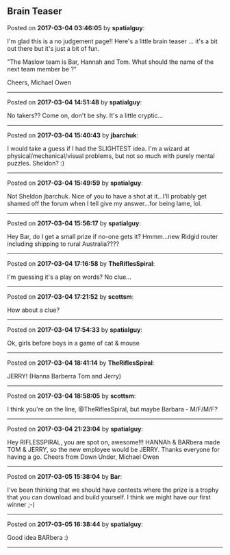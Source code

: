 ## Brain Teaser
Posted on **2017-03-04 03:46:05** by **spatialguy**:

I'm glad this is a no judgement page!! Here's a little brain teaser ... it's a bit out there but it's just a bit of fun. 

"The Maslow team is Bar, Hannah and Tom. What should the name of the next team member be ?"

Cheers, Michael Owen

---

Posted on **2017-03-04 14:51:48** by **spatialguy**:

No takers?&quest; Come on, don't be shy. It's a little cryptic...

---

Posted on **2017-03-04 15:40:43** by **jbarchuk**:

I would take a guess if I had the SLIGHTEST idea. I'm a wizard at physical/mechanical/visual problems, but not so much with purely mental puzzles. Sheldon? :)

---

Posted on **2017-03-04 15:49:59** by **spatialguy**:

Not Sheldon jbarchuk. Nice of you to have a shot at it...I'll probably get shamed off the forum when I tell give my answer...for being lame, lol.

---

Posted on **2017-03-04 15:56:17** by **spatialguy**:

Hey Bar, do I get a small prize if no-one gets it? Hmmm...new Ridgid router including shipping to rural Australia?&quest;?&quest;

---

Posted on **2017-03-04 17:16:58** by **TheRiflesSpiral**:

I'm guessing it's a play on words? No clue...

---

Posted on **2017-03-04 17:21:52** by **scottsm**:

How about a clue?

---

Posted on **2017-03-04 17:54:33** by **spatialguy**:

Ok, girls before boys in a game of cat & mouse

---

Posted on **2017-03-04 18:41:14** by **TheRiflesSpiral**:

JERRY! (Hanna Barberra Tom and Jerry)

---

Posted on **2017-03-04 18:58:05** by **scottsm**:

I think you're on the line, @TheRiflesSpiral, but maybe Barbara - M/F/M/F?

---

Posted on **2017-03-04 21:23:04** by **spatialguy**:

Hey RIFLESSPIRAL, you are spot on, awesome!!!
HANNAh & BARbera made TOM & JERRY, so the new employee would be JERRY. Thanks everyone for having a go. Cheers from Down Under, Michael Owen

---

Posted on **2017-03-05 15:38:04** by **Bar**:

I've been thinking that we should have contests where the prize is a trophy that you can download and build yourself. I think we might have our first winner ;-)

---

Posted on **2017-03-05 16:38:44** by **spatialguy**:

Good idea BARbera :)

---

